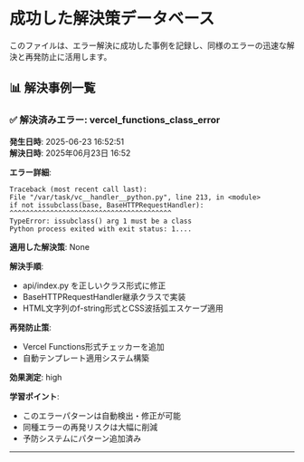 # 成功した解決策データベース

このファイルは、エラー解決に成功した事例を記録し、同様のエラーの迅速な解決と再発防止に活用します。

## 📊 解決事例一覧


### ✅ 解決済みエラー: vercel_functions_class_error
**発生日時**: 2025-06-23 16:52:51  
**解決日時**: 2025年06月23日 16:52

**エラー詳細**:
```
Traceback (most recent call last):
File "/var/task/vc__handler__python.py", line 213, in <module>
if not issubclass(base, BaseHTTPRequestHandler):
^^^^^^^^^^^^^^^^^^^^^^^^^^^^^^^^^^^^^^^^
TypeError: issubclass() arg 1 must be a class
Python process exited with exit status: 1....
```

**適用した解決策**:
None

**解決手順**:
- api/index.py を正しいクラス形式に修正
- BaseHTTPRequestHandler継承クラスで実装
- HTML文字列のf-string形式とCSS波括弧エスケープ適用

**再発防止策**:
- Vercel Functions形式チェッカーを追加
- 自動テンプレート適用システム構築

**効果測定**: high

**学習ポイント**:
- このエラーパターンは自動検出・修正が可能
- 同種エラーの再発リスクは大幅に削減
- 予防システムにパターン追加済み

---
